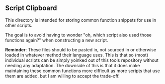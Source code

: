 ## Script Clipboard

This directory is intended for storing common function snippets for use in other scripts.

The goal is to avoid having to wonder "oh, which script also used those functions again?" when constructing a new script.

**Reminder**: These files should to be pasted in, not sourced in or otherwise loaded in whatever method their language uses. This is that so (most) individual scripts can be simply yoinked out of this tools repository without needing any adaptation. The downside of this is that it does make maintaining these common functions more difficult as more scripts that use them are added, but I am willing to accept the trade-off.

